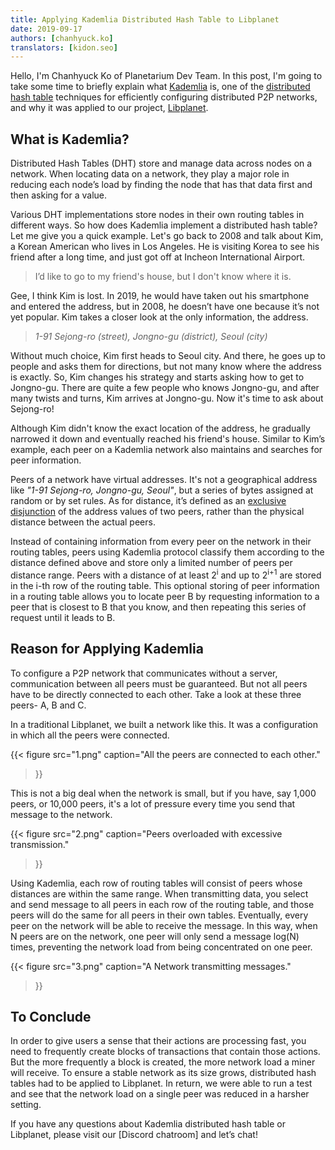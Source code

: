 ```yaml
---
title: Applying Kademlia Distributed Hash Table to Libplanet
date: 2019-09-17
authors: [chanhyuck.ko]
translators: [kidon.seo]
---
```


Hello, I'm Chanhyuck Ko of Planetarium Dev Team. In this post, I'm going to take some time to briefly explain what [Kademlia] is, one of the [distributed hash table] techniques for efficiently configuring distributed P2P networks, and why it was applied to our project, [Libplanet].

[distributed hash table]: https://en.wikipedia.org/wiki/Distributed_hash_table
[Kademlia]: https://en.wikipedia.org/wiki/Kademlia
[Libplanet]: https://libplanet.io/


What is Kademlia?
---------------------

Distributed Hash Tables (DHT) store and manage data across nodes on a network. When locating data on a network, they play a major role in reducing each node’s load by finding the node that has that data first and then asking for a value.

Various DHT implementations store nodes in their own routing tables in different ways. So how does Kademlia implement a distributed hash table? Let me give you a quick example. Let's go back to 2008 and talk about Kim, a Korean American who lives in Los Angeles. He is visiting Korea to see his friend after a long time, and just got off at Incheon International Airport.

> I’d like to go to my friend's house, but I don't know where it is.

Gee, I think Kim is lost. In 2019, he would have taken out his smartphone and entered the address, but in 2008, he doesn’t have one because it’s not yet popular. Kim takes a closer look at the only information, the address.

> *1-91 Sejong-ro (street), Jongno-gu (district), Seoul (city)*

Without much choice, Kim first heads to Seoul city. And there, he goes up to people and asks them for directions, but not many know where the address is exactly. So, Kim changes his strategy and starts asking how to get to Jongno-gu. There are quite a few people who knows Jongno-gu, and after many twists and turns, Kim arrives at Jongno-gu. Now it's time to ask about Sejong-ro!

Although Kim didn't know the exact location of the address, he gradually narrowed it down and eventually reached his friend's house. Similar to Kim’s example, each peer on a Kademlia network also maintains and searches for peer information.

Peers of a network have virtual addresses. It's not a geographical address like *"1-91 Sejong-ro, Jongno-gu, Seoul"*, but a series of bytes assigned at random or by set rules. As for distance, it’s defined as an [exclusive disjunction] of the address values of two peers, rather than the physical distance between the actual peers.

Instead of containing information from every peer on the network in their routing tables, peers using Kademlia protocol classify them according to the distance defined above and store only a limited number of peers per distance range. Peers with a distance of at least 2<sup>i</sup> and up to 2<sup>i+1</sup> are stored in the i-th row of the routing table. This optional storing of peer information in a routing table allows you to locate peer B by requesting information to a peer that is closest to B that you know, and then repeating this series of request until it leads to B.

[exclusive disjunction]: https://en.wikipedia.org/wiki/Exclusive_or#Computer_science


Reason for Applying Kademlia
----------------------------------

To configure a P2P network that communicates without a server, communication between all peers must be guaranteed. But not all peers have to be directly connected to each other. Take a look at these three peers- A, B and C.

In a traditional Libplanet, we built a network like this. It was a configuration in which all the peers were connected.

{{<
figure
  src="1.png"
  caption="All the peers are connected to each other."
>}}

This is not a big deal when the network is small, but if you have, say 1,000 peers, or 10,000 peers, it's a lot of pressure every time you send that message to the network. 

{{<
figure
  src="2.png"
  caption="Peers overloaded with excessive transmission."
>}}

Using Kademlia, each row of routing tables will consist of peers whose distances are within the same range. When transmitting data, you select and send message to all peers in each row of the routing table, and those peers will do the same for all peers in their own tables. Eventually, every peer on the network will be able to receive the message. In this way, when N peers are on the network, one peer will only send a message log(N) times, preventing the network load from being concentrated on one peer.

{{<
figure
  src="3.png"
  caption="A Network transmitting messages."
>}}


To Conclude 
-------

In order to give users a sense that their actions are processing fast, you need to frequently create blocks of transactions that contain those actions. But the more frequently a block is created, the more network load a miner will receive. To ensure a stable network as its size grows, distributed hash tables had to be applied to Libplanet. In return, we were able to run a test and see that the network load on a single peer was reduced in a harsher setting.

If you have any questions about Kademlia distributed hash table or Libplanet, please visit our [Discord chatroom] and let’s chat!

[1]: https://discord.gg/ue9fgc3
